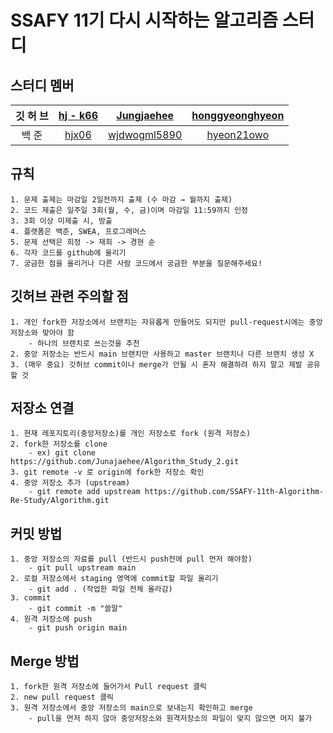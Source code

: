 # SSAFY 11기 다시 시작하는 알고리즘 스터디

## 스터디 멤버

| 깃&nbsp;허&nbsp;브 | [hj&nbsp;-&nbsp;k66](https://github.com/hj-k66) |      [Jungjaehee](https://github.com/Jungjaehee)       | [honggyeonghyeon](https://github.com/honggyeonghyeon) |
| :---------------------------------------------------: | :---------------------------------------------: | :----------------------------------------------------: | :---------------------------------------------------: |
|     백&nbsp;준     |  [hjx06](https://solved.ac/profile/hjx06)     | [wjdwogml5890](https://solved.ac/profile/wjdwogml5890) |  [hyeon21owo](https://solved.ac/profile/hyeon21owo)   |

## 규칙

```
1. 문제 출제는 마감일 2일전까지 출제 (수 마감 → 월까지 출제)
2. 코드 제출은 일주일 3회(월, 수, 금)이며 마감일 11:59까지 인정
3. 3회 이상 미제출 시, 방출
4. 플랫폼은 백준, SWEA, 프로그래머스
5. 문제 선택은 희정 -> 재희 -> 경현 순
6. 각자 코드를 github에 올리기
7. 궁금한 점을 올리거나 다른 사람 코드에서 궁금한 부분을 질문해주세요!
```

## 깃허브 관련 주의할 점

```
1. 개인 fork한 저장소에서 브랜치는 자유롭게 만들어도 되지만 pull-request시에는 중앙 저장소와 맞아야 함
	- 하나의 브랜치로 쓰는것을 추천
2. 중앙 저장소는 반드시 main 브랜치만 사용하고 master 브랜치나 다른 브랜치 생성 X
3. (매우 중요) 깃허브 commit이나 merge가 안될 시 혼자 해결하려 하지 말고 제발 공유할 것
```

## 저장소 연결

```
1. 현재 레포지토리(중앙저장소)를 개인 저장소로 fork (원격 저장소)
2. fork한 저장소를 clone
	- ex) git clone https://github.com/Junajaehee/Algorithm_Study_2.git
3. git remote -v 로 origin에 fork한 저장소 확인
4. 중앙 저장소 추가 (upstream)
	- git remote add upstream https://github.com/SSAFY-11th-Algorithm-Re-Study/Algorithm.git
```

## 커밋 방법

```
1. 중앙 저장소의 자료를 pull (반드시 push전에 pull 먼저 해야함)
	- git pull upstream main
2. 로컬 저장소에서 staging 영역에 commit할 파일 올리기
	- git add . (작업한 파일 전체 올라감)
3. commit
	- git commit -m "쓸말"
4. 원격 저장소에 push
	- git push origin main
```

## Merge 방법

```
1. fork한 원격 저장소에 들어가서 Pull request 클릭
2. new pull request 클릭
3. 원격 저장소에서 중앙 저장소의 main으로 보내는지 확인하고 merge
	- pull을 먼저 하지 않아 중앙저장소와 원격저장소의 파일이 맞지 않으면 머지 불가
```
